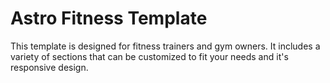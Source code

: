 # Astro Fitness Template
This template is designed for fitness trainers and gym owners.
It includes a variety of sections that can be customized to fit your needs and it's responsive design. 
